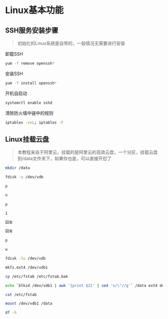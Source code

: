 # Linux基本功能

## SSH服务安装步骤

> 初始化的Linux系统是自带的，一般情况无需要进行安装

卸载SSH

```bash
yum -f remove openssh*
```

安装SSH

```bash
yum -f install openssh*
```

开机自启动

```bash
systemctl enable sshd
```

清除防火墙中链中的规则 

```bash
iptables -vnL; iptables -F
```

<!-- ## Nginx并发优化
![image-20200528010701303](/linux/image-20200528010701303.png)

lscpu 查看cpu核心数

修改配置文件

重启

![image-20200528010949078](/linux/image-20200528010949078.png)

绑定cpu

![image-20200528013111281](/linux/image-20200528013111281.png)

查看即可

![image-20200528013327532](/linux/image-20200528013327532.png)

修改主配置文件

![image-20200528014016214](/linux/image-20200528014016214.png)

![image-20200528014106302](/linux/image-20200528014106302.png)

文件IO优化

![image-20200528015832345](/linux/image-20200528015832345.png)

![image-20200528015852743](/linux/image-20200528015852743.png)

![image-20200528015938990](/linux/image-20200528015938990.png)

![image-20200528020230977](/linux/image-20200528020230977.png)

网卡优化队列

​	sysctl -a | grep 'tcp_max_syn_backlog'

![image-20200528020510365](/linux/image-20200528020510365.png)



![image-20200529093905463](/linux/image-20200529093905463.png)

![image-20200529094325716](/linux/image-20200529094325716.png)

查看全链接和半连接 数量

netstat -s | grep -i 'listen' -->

## Linux挂载云盘

> 本教程来自于阿里云，挂载的是阿里云的高效云盘，一个分区，挂载云盘到/data文件夹下，如果你也是，可以直接开怼了

```bash
mkdir /data

fdisk -u /dev/vdb

p

n

p

1

回车

回车

p

w

fdisk -lu /dev/vdb

mkfs.ext4 /dev/vdb1

cp /etc/fstab /etc/fstab.bak

echo `blkid /dev/vdb1 | awk '{print $2}' | sed 's/\"//g'` /data ext4 defaults 0 0 >> /etc/fstab

cat /etc/fstab

mount /dev/vdb1 /data

df -h
```